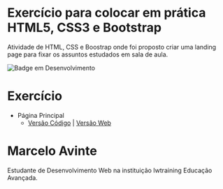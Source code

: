# Exercício para colocar em prática HTML5, CSS3 e Bootstrap
Atividade de HTML, CSS e Boostrap onde foi proposto criar uma landing page para fixar os assuntos estudados em sala de aula.

![Badge em Desenvolvimento](http://img.shields.io/static/v1?label=STATUS&message=FINALIZADO&color=GREEN&style=for-the-badge)

# Exercício
  * Página Principal
    * [Versão Código](https://github.com/Marceloa20/landing-page-pixels/blob/master/index.html) | [Versão Web](https://marceloa20.github.io/landing-page-pixels/)


# Marcelo Avinte
<p> Estudante de Desenvolvimento Web na instituição Iwtraining Educação Avançada. </p> 

 
